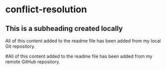 # conflict-resolution


## This is a subheading created locally

All of this content added to the readme file has been added from my local Git repository.


#All of this content added to the readme file has been added from my remote GitHub repository.
